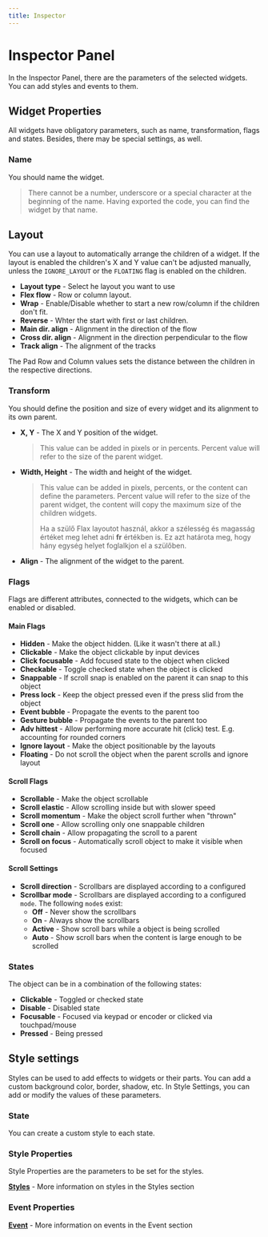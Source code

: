 ```yaml
---
title: Inspector
---
```


# Inspector Panel

In the Inspector Panel, there are the parameters of the selected widgets. You can add styles and events to them.

## Widget Properties

All widgets have obligatory parameters, such as name, transformation, flags and states.  Besides, there may be special settings, as well.

### Name

You should name the widget.

> There cannot be a number, underscore or a special character at the beginning of the name. Having exported the code, you can find the widget by that name.

## Layout

You can use a layout to automatically arrange the children of a widget. If the layout is enabled the children's X and Y value can't be adjusted manually, unless the `IGNORE_LAYOUT` or the `FLOATING` flag is enabled on the children.  

- **Layout type** - Select he layout you want to use
- **Flex flow** - Row or column layout.
- **Wrap** - Enable/Disable whether to start a new row/column if the children don't fit.
- **Reverse** - Whter the start with first or last children.
- **Main dir. align** - Alignment in the direction of the flow
- **Cross dir. align** - Alignment in the direction perpendicular to the flow 
- **Track align** -  The alignment of the tracks

The Pad Row and Column values sets the distance between the children in the respective directions.

### Transform

You should define the position and size of every widget and its alignment to its own parent. 

- **X, Y** - The X and Y position of the widget.
  
  > This value can be added in pixels or in percents. Percent value will refer to the size of the parent widget.

- **Width, Height** - The width and height of the widget.
  
  > This value can be added in pixels, percents, or the content can define the parameters. Percent value will refer to the size of the parent widget, the content will copy the maximum size of the children widgets.
  > 
  > Ha a szülő Flax layoutot használ, akkor a szélesség és magasság értéket meg lehet adni **fr** értékben is. Ez azt határota meg, hogy hány egység helyet foglalkjon el a szülőben.

- **Align** - The alignment of the widget to the parent.

### Flags

Flags are different attributes, connected to the widgets, which can be enabled or disabled.

#### Main Flags

- **Hidden** - Make the object hidden. (Like it wasn't there at all.)
- **Clickable** - Make the object clickable by input devices
- **Click focusable** - Add focused state to the object when clicked
- **Checkable** - Toggle checked state when the object is clicked
- **Snappable** - If scroll snap is enabled on the parent it can snap to this object
- **Press lock** - Keep the object pressed even if the press slid from the object
- **Event bubble** - Propagate the events to the parent too
- **Gesture bubble** - Propagate the events to the parent too
- **Adv hittest** - Allow performing more accurate hit (click) test. E.g. accounting for rounded corners
- **Ignore layout** - Make the object positionable by the layouts
- **Floating** - Do not scroll the object when the parent scrolls and ignore layout

#### Scroll Flags

- **Scrollable** - Make the object scrollable
- **Scroll elastic** - Allow scrolling inside but with slower speed
- **Scroll momentum** - Make the object scroll further when "thrown"
- **Scroll one** - Allow scrolling only one snappable children
- **Scroll chain** - Allow propagating the scroll to a parent
- **Scroll on focus** - Automatically scroll object to make it visible when focused

#### Scroll Settings

- **Scroll direction** - Scrollbars are displayed according to a configured
- **Scrollbar mode** - Scrollbars are displayed according to a configured `mode`. The following `mode`s exist:
  - **Off** - Never show the scrollbars
  - **On** - Always show the scrollbars
  - **Active** - Show scroll bars while a object is being scrolled
  - **Auto** - Show scroll bars when the content is large enough to be scrolled

### States

The object can be in a combination of the following states:

- **Clickable** - Toggled or checked state
- **Disable** - Disabled state
- **Focusable** - Focused via keypad or encoder or clicked via touchpad/mouse
- **Pressed** - Being pressed

## Style settings

Styles can be used to add effects to widgets or their parts. You can add a custom background color, border, shadow, etc. In Style Settings, you can add or modify the values of these parameters. 

### State

You can create a custom style to each state.

### Style Properties

Style Properties are the parameters to be set for the styles.

[**Styles**](https://docs.squareline.io/docs/styles)  - More information on styles in the Styles section

### Event Properties

[**Event**](https://docs.squareline.io/docs/events)  - More information on events in the Event section
